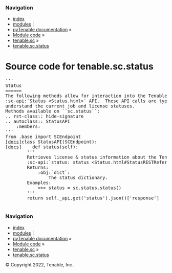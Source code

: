 <!DOCTYPE html>
<html lang="en">
  <head>
    <meta charset="utf-8" />
    <meta name="viewport" content="width=device-width, initial-scale=1.0" />
    <link rel="index" title="Index" href="../../../genindex.md" />
  </head><body>
    <div class="related" role="navigation" aria-label="related navigation">
      <h3>Navigation</h3>
      <ul>
        <li class="right" style="margin-right: 10px">
          <a href="../../../genindex.md" title="General Index"
             accesskey="I">index</a></li>
        <li class="right" >
          <a href="../../../py-modindex.md" title="Python Module Index"
             >modules</a> |</li>
        <li class="nav-item nav-item-0"><a href="../../../README.md">pyTenable  documentation</a> &#187;</li>
          <li class="nav-item nav-item-1"><a href="../../index.md" >Module code</a> &#187;</li>
          <li class="nav-item nav-item-2"><a href="../sc.md" accesskey="U">tenable.sc</a> &#187;</li>
        <li class="nav-item nav-item-this"><a href="">tenable.sc.status</a></li> 
      </ul>
    </div>  
    <div class="document">
      <div class="documentwrapper">
          <div class="body" role="main">
  <h1>Source code for tenable.sc.status</h1><div class="highlight"><pre>
<span></span><span class="sd">&#39;&#39;&#39;</span>
<span class="sd">Status</span>
<span class="sd">======</span>
<span class="sd">The following methods allow for interaction into the Tenable.sc</span>
<span class="sd">:sc-api:`Status &lt;Status.html&gt;` API.  These API calls are typically used to</span>
<span class="sd">understand the current job and license statuses.</span>
<span class="sd">Methods available on ``sc.status``:</span>
<span class="sd">.. rst-class:: hide-signature</span>
<span class="sd">.. autoclass:: StatusAPI</span>
<span class="sd">    :members:</span>
<span class="sd">&#39;&#39;&#39;</span>
<span class="kn">from</span> <span class="nn">.base</span> <span class="kn">import</span> <span class="n">SCEndpoint</span>
<div class="viewcode-block" id="StatusAPI"><a class="viewcode-back" href="../../../tenable.sc.md#tenable.sc.status.StatusAPI">[docs]</a><span class="k">class</span> <span class="nc">StatusAPI</span><span class="p">(</span><span class="n">SCEndpoint</span><span class="p">):</span>
<div class="viewcode-block" id="StatusAPI.status"><a class="viewcode-back" href="../../../tenable.sc.md#tenable.sc.status.StatusAPI.status">[docs]</a>    <span class="k">def</span> <span class="nf">status</span><span class="p">(</span><span class="bp">self</span><span class="p">):</span>
        <span class="sd">&#39;&#39;&#39;</span>
<span class="sd">        Retrieves license &amp; status information about the Tenable.sc instance.</span>
<span class="sd">        :sc-api:`status: status &lt;Status.html#StatusRESTReference-/status&gt;`</span>
<span class="sd">        Returns:</span>
<span class="sd">            :obj:`dict`:</span>
<span class="sd">                The status dictionary.</span>
<span class="sd">        Examples:</span>
<span class="sd">            &gt;&gt;&gt; status = sc.status.status()</span>
<span class="sd">        &#39;&#39;&#39;</span>
        <span class="k">return</span> <span class="bp">self</span><span class="o">.</span><span class="n">_api</span><span class="o">.</span><span class="n">get</span><span class="p">(</span><span class="s1">&#39;status&#39;</span><span class="p">)</span><span class="o">.</span><span class="n">json</span><span class="p">()[</span><span class="s1">&#39;response&#39;</span><span class="p">]</span></div></div>
</pre></div>
            <div class="clearer"></div>
          </div>
      </div>
      <div class="clearer"></div>
    </div>
    <div class="related" role="navigation" aria-label="related navigation">
      <h3>Navigation</h3>
      <ul>
        <li class="right" style="margin-right: 10px">
          <a href="../../../genindex.md" title="General Index"
             >index</a></li>
        <li class="right" >
          <a href="../../../py-modindex.md" title="Python Module Index"
             >modules</a> |</li>
        <li class="nav-item nav-item-0"><a href="../../../README.md">pyTenable  documentation</a> &#187;</li>
          <li class="nav-item nav-item-1"><a href="../../index.md" >Module code</a> &#187;</li>
          <li class="nav-item nav-item-2"><a href="../sc.md" >tenable.sc</a> &#187;</li>
        <li class="nav-item nav-item-this"><a href="">tenable.sc.status</a></li> 
      </ul>
    </div>
    <div class="footer" role="contentinfo">
        &#169; Copyright 2022, Tenable, Inc..
    </div>
  </body>
</html>